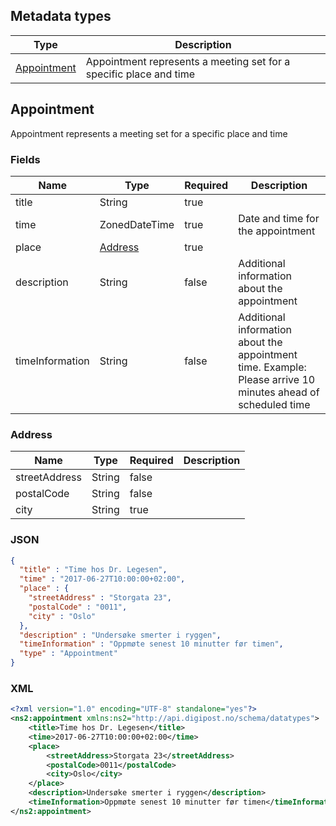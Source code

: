 ## Metadata types

|Type|Description|
|----|-----------|
|[Appointment](#appointment)|Appointment represents a meeting set for a specific place and time|

## Appointment

Appointment represents a meeting set for a specific place and time

### Fields

|Name|Type|Required|Description|
|----|----|--------|-----------|
|title|String|true||
|time|ZonedDateTime|true|Date and time for the appointment|
|place|[Address](#address)|true||
|description|String|false|Additional information about the appointment|
|timeInformation|String|false|Additional information about the appointment time. Example: Please arrive 10 minutes ahead of scheduled time|

### Address

|Name|Type|Required|Description|
|----|----|--------|-----------|
|streetAddress|String|false||
|postalCode|String|false||
|city|String|true||

### JSON

```json
{
  "title" : "Time hos Dr. Legesen",
  "time" : "2017-06-27T10:00:00+02:00",
  "place" : {
    "streetAddress" : "Storgata 23",
    "postalCode" : "0011",
    "city" : "Oslo"
  },
  "description" : "Undersøke smerter i ryggen",
  "timeInformation" : "Oppmøte senest 10 minutter før timen",
  "type" : "Appointment"
}
```

### XML

```xml
<?xml version="1.0" encoding="UTF-8" standalone="yes"?>
<ns2:appointment xmlns:ns2="http://api.digipost.no/schema/datatypes">
    <title>Time hos Dr. Legesen</title>
    <time>2017-06-27T10:00:00+02:00</time>
    <place>
        <streetAddress>Storgata 23</streetAddress>
        <postalCode>0011</postalCode>
        <city>Oslo</city>
    </place>
    <description>Undersøke smerter i ryggen</description>
    <timeInformation>Oppmøte senest 10 minutter før timen</timeInformation>
</ns2:appointment>
```
